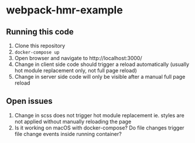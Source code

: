 # webpack-hmr-example

## Running this code

1. Clone this repository
1. `docker-compose up`
1. Open browser and navigate to http://localhost:3000/
1. Change in client side code should trigger a reload automatically (usually hot module replacement only, not full page reload)
1. Change in server side code will only be visible after a manual full page reload


## Open issues
1. Change in scss does not trigger hot module replacement ie. styles are not applied without manually reloading the page
1. Is it working on macOS with docker-compose? Do file changes trigger file change events inside running container?